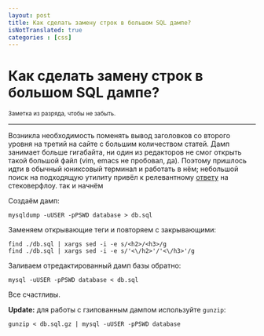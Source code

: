 ```yaml
---
layout: post
title: Как сделать замену строк в большом SQL дампе?
isNotTranslated: true
categories : [css]
---
```


Как сделать замену строк в большом SQL дампе?
===============================

<small>Заметка из разряда, чтобы не забыть.</small>

-----

Возникла необходимость поменять вывод заголовков со второго уровня на третий на сайте с большим количеством статей. Дамп занимает больше гигабайта, ни один из редакторов не смог открыть такой большой файл (vim, emacs не пробовал, да). Поэтому пришлось идти в обычный юниксовый терминал и работать в нём; небольшой поиск на подходящую утилиту привёл к релевантному [ответу](http://stackoverflow.com/q/4924710/1057730) на стековерфлоу. так и начнём

Создаём дамп:
    
    mysqldump -uUSER -pPSWD database > db.sql

Заменяем открывающие теги и повторяем с закрывающими:
    
    find ./db.sql | xargs sed -i -e s/<h2>/<h3>/g
    find ./db.sql | xargs sed -i -e s/'<\/h2>'/'<\/h3>'/g

Заливаем отредактированный дамп базы обратно:
    
    mysql -uUSER -pPSWD database < db.sql


Все счастливы.

**Update:** для работы с гзипованным дампом используйте `gunzip`:

    gunzip < db.sql.gz | mysql -uUSER -pPSWD database